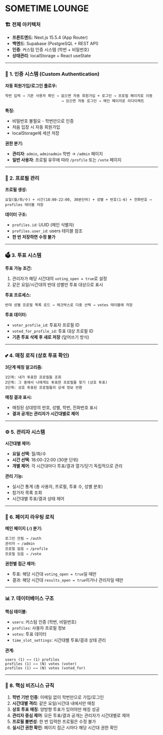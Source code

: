 # SOMETIME LOUNGE

### 🏗️ **전체 아키텍처**

- **프론트엔드**: Next.js 15.5.4 (App Router)
- **백엔드**: Supabase (PostgreSQL + REST API)
- **인증**: 커스텀 인증 시스템 (학번 + 비밀번호)
- **상태관리**: localStorage + React useState

---

### 🔐 **1. 인증 시스템 (Custom Authentication)**

**자동 회원가입/로그인 플로우:**

```
학번 입력 → 기존 사용자 확인 → 없으면 자동 회원가입 + 로그인 → 프로필 페이지로 이동
                          → 있으면 자동 로그인 → 메인 페이지로 리다이렉트
```

**특징:**

- 비밀번호 불필요 - 학번만으로 인증
- 처음 입장 시 자동 회원가입
- localStorage에 세션 저장

**권한 분기:**

- **관리자**: `admin`, `adminadmin` 학번 → `/admin` 페이지
- **일반 사용자**: 프로필 유무에 따라 `/profile` 또는 `/vote` 페이지

---

### 👤 **2. 프로필 관리**

**프로필 생성:**

```
요일(월/화/수) + 시간(18:00-22:00, 30분단위) + 성별 + 번호(1-6) + 전화번호 → profiles 테이블 저장
```

**데이터 구조:**

- `profiles.id`: UUID (메인 식별자)
- `profiles.user_id`: users 테이블 참조
- **한 번 저장하면 수정 불가**

---

### 🗳️ **3. 투표 시스템**

**투표 가능 조건:**

1. 관리자가 해당 시간대의 `voting_open = true`로 설정
2. 같은 요일/시간대의 반대 성별만 투표 대상으로 표시

**투표 프로세스:**

```
반대 성별 프로필 목록 로드 → 체크박스로 다중 선택 → votes 테이블에 저장
```

**투표 데이터:**

- `voter_profile_id`: 투표자 프로필 ID
- `voted_for_profile_id`: 투표 대상 프로필 ID
- **기존 투표 삭제 후 새로 저장** (덮어쓰기 방식)

---

### 💕 **4. 매칭 로직 (상호 투표 확인)**

**3단계 매칭 알고리즘:**

```
1단계: 내가 투표한 프로필들 조회
2단계: 그 중에서 나에게도 투표한 프로필들 찾기 (상호 투표)
3단계: 상호 투표된 프로필들의 상세 정보 반환
```

**매칭 결과 표시:**

- 매칭된 상대방의 번호, 성별, 학번, 전화번호 표시
- **결과 공개는 관리자가 시간대별로 제어**

---

### ⚙️ **5. 관리자 시스템**

**시간대별 제어:**

- **요일 선택**: 월/화/수
- **시간 선택**: 18:00-22:00 (30분 단위)
- **개별 제어**: 각 시간대마다 투표/결과 열기/닫기 독립적으로 관리

**관리 기능:**

- 실시간 통계 (총 사용자, 프로필, 투표 수, 성별 분포)
- 참가자 목록 조회
- 시간대별 투표/결과 상태 제어

---

### 🔄 **6. 페이지 라우팅 로직**

**메인 페이지 (`/`) 분기:**

```
로그인 안됨 → /auth
관리자 → /admin
프로필 없음 → /profile
프로필 있음 → /vote
```

**권한별 접근 제어:**

- 투표: 해당 시간대 `voting_open = true`일 때만
- 결과: 해당 시간대 `results_open = true`이거나 관리자일 때만

---

### 📊 **7. 데이터베이스 구조**

**핵심 테이블:**

- `users`: 커스텀 인증 (학번, 비밀번호)
- `profiles`: 사용자 프로필 정보
- `votes`: 투표 데이터
- `time_slot_settings`: 시간대별 투표/결과 상태 관리

**관계:**

```
users (1) ←→ (1) profiles
profiles (1) ←→ (N) votes (voter)
profiles (1) ←→ (N) votes (voted_for)
```

---

### 🎯 **8. 핵심 비즈니스 규칙**

1. **학번 기반 인증**: 이메일 없이 학번만으로 가입/로그인
2. **시간대별 격리**: 같은 요일/시간대 내에서만 매칭
3. **상호 투표 매칭**: 양방향 투표가 있어야만 매칭 성공
4. **관리자 중심 제어**: 모든 투표/결과 공개는 관리자가 시간대별로 제어
5. **프로필 불변성**: 한 번 입력한 프로필은 수정 불가
6. **실시간 권한 확인**: 페이지 접근 시마다 해당 시간대 권한 확인
